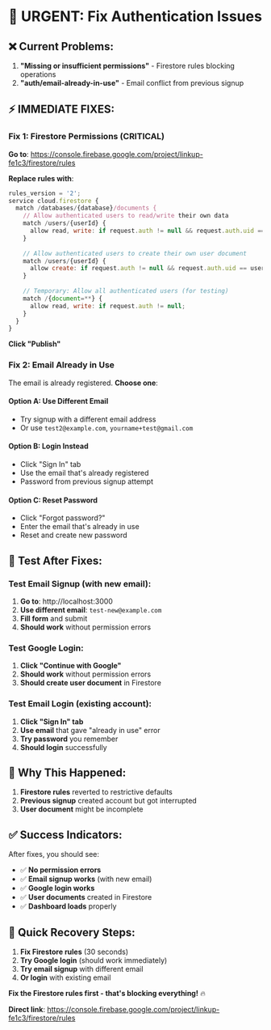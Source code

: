 # 🚨 URGENT: Fix Authentication Issues

## ❌ Current Problems:
1. **"Missing or insufficient permissions"** - Firestore rules blocking operations
2. **"auth/email-already-in-use"** - Email conflict from previous signup

## ⚡ IMMEDIATE FIXES:

### Fix 1: Firestore Permissions (CRITICAL)
**Go to**: https://console.firebase.google.com/project/linkup-fe1c3/firestore/rules

**Replace rules with**:
```javascript
rules_version = '2';
service cloud.firestore {
  match /databases/{database}/documents {
    // Allow authenticated users to read/write their own data
    match /users/{userId} {
      allow read, write: if request.auth != null && request.auth.uid == userId;
    }
    
    // Allow authenticated users to create their own user document
    match /users/{userId} {
      allow create: if request.auth != null && request.auth.uid == userId;
    }
    
    // Temporary: Allow all authenticated users (for testing)
    match /{document=**} {
      allow read, write: if request.auth != null;
    }
  }
}
```
**Click "Publish"**

### Fix 2: Email Already in Use
The email is already registered. **Choose one**:

#### Option A: Use Different Email
- Try signup with a different email address
- Or use `test2@example.com`, `yourname+test@gmail.com`

#### Option B: Login Instead
- Click "Sign In" tab
- Use the email that's already registered
- Password from previous signup attempt

#### Option C: Reset Password
- Click "Forgot password?"
- Enter the email that's already in use
- Reset and create new password

## 🎯 Test After Fixes:

### Test Email Signup (with new email):
1. **Go to**: http://localhost:3000
2. **Use different email**: `test-new@example.com`
3. **Fill form** and submit
4. **Should work** without permission errors

### Test Google Login:
1. **Click "Continue with Google"**
2. **Should work** without permission errors
3. **Should create user document** in Firestore

### Test Email Login (existing account):
1. **Click "Sign In" tab**
2. **Use email** that gave "already in use" error
3. **Try password** you remember
4. **Should login** successfully

## 🔧 Why This Happened:

1. **Firestore rules** reverted to restrictive defaults
2. **Previous signup** created account but got interrupted
3. **User document** might be incomplete

## ✅ Success Indicators:

After fixes, you should see:
- ✅ **No permission errors**
- ✅ **Email signup works** (with new email)
- ✅ **Google login works**
- ✅ **User documents** created in Firestore
- ✅ **Dashboard loads** properly

## 🚨 Quick Recovery Steps:

1. **Fix Firestore rules** (30 seconds)
2. **Try Google login** (should work immediately)
3. **Try email signup** with different email
4. **Or login** with existing email

**Fix the Firestore rules first - that's blocking everything!** 🔥

**Direct link**: https://console.firebase.google.com/project/linkup-fe1c3/firestore/rules